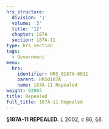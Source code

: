 ```yaml
---
hrs_structure:
  division: '1'
  volume: '3'
  title: '12'
  chapter: 187A
  section: 187A-11
type: hrs_section
tags:
  - Government
menu:
  hrs:
    identifier: HRS_0187A-0011
    parent: HRS0187A
    name: 187A-11 Repealed
weight: 92085
title: Repealed
full_title: 187A-11 Repealed
---
```

**§187A-11 REPEALED.** L 2002, c 86, §8.